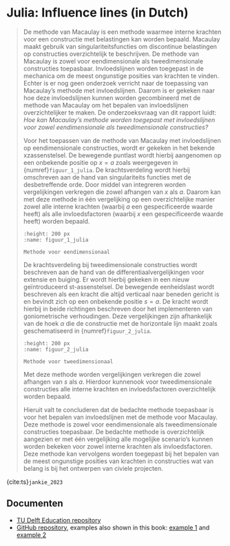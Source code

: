 # Julia: Influence lines (in Dutch)

> De methode van Macaulay is een methode waarmee interne krachten voor een constructie met belastingen kan worden bepaald. Macaulay maakt gebruik van singulariteitsfuncties om discontinue belastingen op constructies overzichtelijk te beschrijven. De methode van Macaulay is zowel voor eendimensionale als tweedimensionale constructies toepasbaar.
> Invloedslijnen worden toegepast in de mechanica om de meest ongunstige posities van krachten te vinden. Echter is er nog geen onderzoek verricht naar de toepassing van Macaulay’s methode met invloedslijnen. Daarom is er gekeken naar hoe deze invloedslijnen kunnen worden gecombineerd met de methode van Macaulay om het bepalen van invloedslijnen overzichtelijker te maken. De onderzoeksvraag van dit rapport luidt: _Hoe kan Macaulay’s methode worden toegepast met invloedslijnen voor zowel eendimensionale als tweedimensionale constructies?_
> 
> Voor het toepassen van de methode van Macaulay met invloedslijnen op eendimensionale constructies, wordt er gekeken in het bekende xzassenstelsel. De bewegende puntlast wordt hierbij aangenomen op een onbekende positie op $x = a$ zoals weergegeven in {numref}`figuur_1_julia`. De krachtsverdeling wordt hierbij omschreven aan de hand van singulariteits functies met de desbetreffende orde.
> Door middel van integreren worden vergelijkingen verkregen die zowel afhangen van $x$ als $a$. Daarom kan met deze methode in één vergelijking op een overzichtelijke manier zowel alle interne krachten (waarbij $a$ een gespecificeerde waarde heeft) als alle invloedsfactoren (waarbij $x$ een gespecificeerde waarde heeft) worden bepaald.
> 
> ```{figure} ./figures/Figuur_1_Julia.jpg
> :height: 200 px
> :name: figuur_1_julia
>
> Methode voor eendimensionaal
> ```
> 
> De krachtsverdeling bij tweedimensionale constructies wordt beschreven aan de hand van de differentiaalvergelijkingen voor extensie en buiging. Er wordt hierbij gekeken in een nieuw geïntroduceerd st-assenstelsel. De bewegende eenheidslast wordt beschreven als een kracht die altijd verticaal naar beneden gericht is en bevindt zich op een onbekende positie $s = a$. De kracht wordt hierbij in beide richtingen beschreven door het implementeren van goniometrische verhoudingen. Deze vergelijkingen zijn afhankelijk van de hoek $\alpha$ die de constructie met de horizontale lijn maakt zoals geschematiseerd in {numref}`figuur_2_julia`.
>
> ```{figure} ./figures/Figuur_2_julia.png
> :height: 200 px
> :name: figuur_2_julia
>
> Methode voor tweedimensionaal
> ```
>
> Met deze methode worden vergelijkingen verkregen die zowel afhangen van $s$ als $a$. Hierdoor kunnenook voor tweedimensionale constructies alle interne krachten en invloedsfactoren overzichtelijk worden bepaald.
>
> Hieruit valt te concluderen dat de bedachte methode toepasbaar is voor het bepalen van invloedslijnen met de methode voor Macaulay. Deze methode is zowel voor eendimensionale als tweedimensionale constructies toepasbaar. De bedachte methode is overzichtelijk aangezien er met één vergelijking alle mogelijke scenario’s kunnen worden bekeken voor zowel interne krachten als invloedsfactoren. Deze methode kan vervolgens worden toegepast bij het bepalen van de meest ongunstige posities van krachten in constructies wat van belang is bij het ontwerpen van civiele projecten.

{cite:ts}`jankie_2023`

## Documenten
- [TU Delft Education repository](http://resolver.tudelft.nl/uuid:d6869e59-57a0-4dca-9d4d-19050a0e1a89)
- [GitHub repository](https://github.com/JuliaJankie/Macaulay-s-toegepast-met-invloedslijnen), examples also shown in this book: [example 1](./Macaulay-s-toegepast-met-invloedslijnen/Eendimensionale_voorbeelden.ipynb) and [example 2](./Macaulay-s-toegepast-met-invloedslijnen/Tweedimensionale_voorbeelden.ipynb)